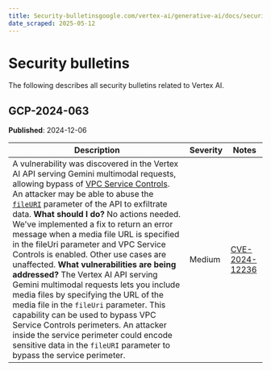 ```yaml
---
title: Security-bulletinsgoogle.com/vertex-ai/generative-ai/docs/security-bulletins
date_scraped: 2025-05-12
---
```


# Security bulletins 

The following describes all security bulletins related to
Vertex AI.

## GCP-2024-063

**Published**: 2024-12-06

| Description | Severity | Notes |
| --- | --- | --- |
| A vulnerability was discovered in the Vertex AI API serving Gemini multimodal requests, allowing bypass of [VPC Service Controls](https://cloud.google.com/vertex-ai/docs/general/vpc-service-controls). An attacker may be able to abuse the [`fileURI`](https://cloud.google.com/vertex-ai/generative-ai/docs/reference/rest/v1/projects.locations.tuningJobs#FileData) parameter of the API to exfiltrate data. **What should I do?** No actions needed. We've implemented a fix to return an error message when a media file URL is specified in the fileUri parameter and VPC Service Controls is enabled. Other use cases are unaffected. **What vulnerabilities are being addressed?** The Vertex AI API serving Gemini multimodal requests lets you include media files by specifying the URL of the media file in the `fileUri` parameter. This capability can be used to bypass VPC Service Controls perimeters. An attacker inside the service perimeter could encode sensitive data in the `fileURI` parameter to bypass the service perimeter. | Medium | [CVE-2024-12236](https://nvd.nist.gov/vuln/detail/CVE-2024-12236) |